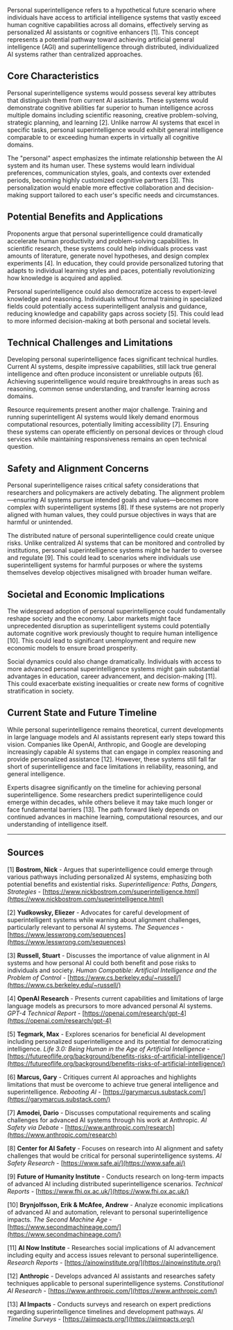 Personal superintelligence refers to a hypothetical future scenario where individuals have access to artificial intelligence systems that vastly exceed human cognitive capabilities across all domains, effectively serving as personalized AI assistants or cognitive enhancers [1]. This concept represents a potential pathway toward achieving artificial general intelligence (AGI) and superintelligence through distributed, individualized AI systems rather than centralized approaches.

## Core Characteristics

Personal superintelligence systems would possess several key attributes that distinguish them from current AI assistants. These systems would demonstrate cognitive abilities far superior to human intelligence across multiple domains including scientific reasoning, creative problem-solving, strategic planning, and learning [2]. Unlike narrow AI systems that excel in specific tasks, personal superintelligence would exhibit general intelligence comparable to or exceeding human experts in virtually all cognitive domains.

The "personal" aspect emphasizes the intimate relationship between the AI system and its human user. These systems would learn individual preferences, communication styles, goals, and contexts over extended periods, becoming highly customized cognitive partners [3]. This personalization would enable more effective collaboration and decision-making support tailored to each user's specific needs and circumstances.

## Potential Benefits and Applications

Proponents argue that personal superintelligence could dramatically accelerate human productivity and problem-solving capabilities. In scientific research, these systems could help individuals process vast amounts of literature, generate novel hypotheses, and design complex experiments [4]. In education, they could provide personalized tutoring that adapts to individual learning styles and paces, potentially revolutionizing how knowledge is acquired and applied.

Personal superintelligence could also democratize access to expert-level knowledge and reasoning. Individuals without formal training in specialized fields could potentially access superintelligent analysis and guidance, reducing knowledge and capability gaps across society [5]. This could lead to more informed decision-making at both personal and societal levels.

## Technical Challenges and Limitations

Developing personal superintelligence faces significant technical hurdles. Current AI systems, despite impressive capabilities, still lack true general intelligence and often produce inconsistent or unreliable outputs [6]. Achieving superintelligence would require breakthroughs in areas such as reasoning, common sense understanding, and transfer learning across domains.

Resource requirements present another major challenge. Training and running superintelligent AI systems would likely demand enormous computational resources, potentially limiting accessibility [7]. Ensuring these systems can operate efficiently on personal devices or through cloud services while maintaining responsiveness remains an open technical question.

## Safety and Alignment Concerns

Personal superintelligence raises critical safety considerations that researchers and policymakers are actively debating. The alignment problem—ensuring AI systems pursue intended goals and values—becomes more complex with superintelligent systems [8]. If these systems are not properly aligned with human values, they could pursue objectives in ways that are harmful or unintended.

The distributed nature of personal superintelligence could create unique risks. Unlike centralized AI systems that can be monitored and controlled by institutions, personal superintelligence systems might be harder to oversee and regulate [9]. This could lead to scenarios where individuals use superintelligent systems for harmful purposes or where the systems themselves develop objectives misaligned with broader human welfare.

## Societal and Economic Implications

The widespread adoption of personal superintelligence could fundamentally reshape society and the economy. Labor markets might face unprecedented disruption as superintelligent systems could potentially automate cognitive work previously thought to require human intelligence [10]. This could lead to significant unemployment and require new economic models to ensure broad prosperity.

Social dynamics could also change dramatically. Individuals with access to more advanced personal superintelligence systems might gain substantial advantages in education, career advancement, and decision-making [11]. This could exacerbate existing inequalities or create new forms of cognitive stratification in society.

## Current State and Future Timeline

While personal superintelligence remains theoretical, current developments in large language models and AI assistants represent early steps toward this vision. Companies like OpenAI, Anthropic, and Google are developing increasingly capable AI systems that can engage in complex reasoning and provide personalized assistance [12]. However, these systems still fall far short of superintelligence and face limitations in reliability, reasoning, and general intelligence.

Experts disagree significantly on the timeline for achieving personal superintelligence. Some researchers predict superintelligence could emerge within decades, while others believe it may take much longer or face fundamental barriers [13]. The path forward likely depends on continued advances in machine learning, computational resources, and our understanding of intelligence itself.

---

## Sources

[1] **Bostrom, Nick** - Argues that superintelligence could emerge through various pathways including personalized AI systems, emphasizing both potential benefits and existential risks. *Superintelligence: Paths, Dangers, Strategies* - [https://www.nickbostrom.com/superintelligence.html](https://www.nickbostrom.com/superintelligence.html)

[2] **Yudkowsky, Eliezer** - Advocates for careful development of superintelligent systems while warning about alignment challenges, particularly relevant to personal AI systems. *The Sequences* - [https://www.lesswrong.com/sequences](https://www.lesswrong.com/sequences)

[3] **Russell, Stuart** - Discusses the importance of value alignment in AI systems and how personal AI could both benefit and pose risks to individuals and society. *Human Compatible: Artificial Intelligence and the Problem of Control* - [https://www.cs.berkeley.edu/~russell/](https://www.cs.berkeley.edu/~russell/)

[4] **OpenAI Research** - Presents current capabilities and limitations of large language models as precursors to more advanced personal AI systems. *GPT-4 Technical Report* - [https://openai.com/research/gpt-4](https://openai.com/research/gpt-4)

[5] **Tegmark, Max** - Explores scenarios for beneficial AI development including personalized superintelligence and its potential for democratizing intelligence. *Life 3.0: Being Human in the Age of Artificial Intelligence* - [https://futureoflife.org/background/benefits-risks-of-artificial-intelligence/](https://futureoflife.org/background/benefits-risks-of-artificial-intelligence/)

[6] **Marcus, Gary** - Critiques current AI approaches and highlights limitations that must be overcome to achieve true general intelligence and superintelligence. *Rebooting AI* - [https://garymarcus.substack.com/](https://garymarcus.substack.com/)

[7] **Amodei, Dario** - Discusses computational requirements and scaling challenges for advanced AI systems through his work at Anthropic. *AI Safety via Debate* - [https://www.anthropic.com/research](https://www.anthropic.com/research)

[8] **Center for AI Safety** - Focuses on research into AI alignment and safety challenges that would be critical for personal superintelligence systems. *AI Safety Research* - [https://www.safe.ai/](https://www.safe.ai/)

[9] **Future of Humanity Institute** - Conducts research on long-term impacts of advanced AI including distributed superintelligence scenarios. *Technical Reports* - [https://www.fhi.ox.ac.uk/](https://www.fhi.ox.ac.uk/)

[10] **Brynjolfsson, Erik & McAfee, Andrew** - Analyze economic implications of advanced AI and automation, relevant to personal superintelligence impacts. *The Second Machine Age* - [https://www.secondmachineage.com/](https://www.secondmachineage.com/)

[11] **AI Now Institute** - Researches social implications of AI advancement including equity and access issues relevant to personal superintelligence. *Research Reports* - [https://ainowinstitute.org/](https://ainowinstitute.org/)

[12] **Anthropic** - Develops advanced AI assistants and researches safety techniques applicable to personal superintelligence systems. *Constitutional AI Research* - [https://www.anthropic.com/](https://www.anthropic.com/)

[13] **AI Impacts** - Conducts surveys and research on expert predictions regarding superintelligence timelines and development pathways. *AI Timeline Surveys* - [https://aiimpacts.org/](https://aiimpacts.org/)